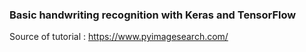 ### Basic handwriting recognition with Keras and TensorFlow
Source of tutorial : https://www.pyimagesearch.com/  


